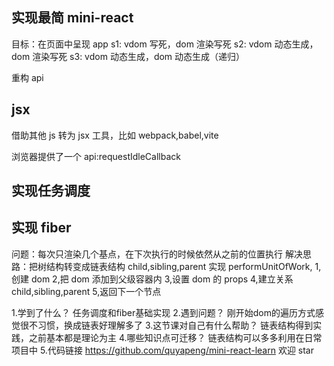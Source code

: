 ## 实现最简 mini-react

目标：在页面中呈现 app
s1: vdom 写死，dom 渲染写死
s2: vdom 动态生成，dom 渲染写死
s3: vdom 动态生成，dom 动态生成（递归）

重构 api

## jsx

借助其他 js 转为 jsx 工具，比如 webpack,babel,vite

浏览器提供了一个 api:requestIdleCallback

## 实现任务调度

## 实现 fiber

问题：每次只渲染几个基点，在下次执行的时候依然从之前的位置执行
解决思路：把树结构转变成链表结构 child,sibling,parent
实现 performUnitOfWork,
1,创建 dom
2,把 dom 添加到父级容器内
3,设置 dom 的 props
4,建立关系 child,sibling,parent
5,返回下一个节点

1.学到了什么？
任务调度和fiber基础实现 
2.遇到问题？
刚开始dom的遍历方式感觉很不习惯，换成链表好理解多了 
3.这节课对自己有什么帮助？
链表结构得到实践，之前基本都是理论为主 
4.哪些知识点可迁移？
链表结构可以多多利用在日常项目中 
5.代码链接
https://github.com/quyapeng/mini-react-learn
欢迎 star